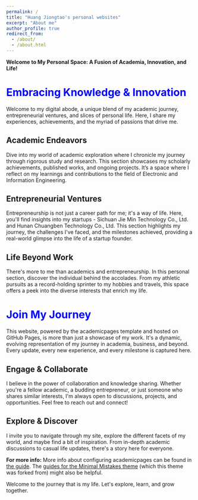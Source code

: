```yaml
---
permalink: /
title: "Huang Jiongtao's personal websites"
excerpt: "About me"
author_profile: true
redirect_from: 
  - /about/
  - /about.html
---
```


**Welcome to My Personal Space: A Fusion of Academia, Innovation, and Life!**


<font color="blue">Embracing Knowledge & Innovation</font>
======
Welcome to my digital abode, a unique blend of my academic journey, entrepreneurial ventures, and slices of personal life. Here, I share my experiences, achievements, and the myriad of passions that drive me.

Academic Endeavors
------
Dive into my world of academic exploration where I chronicle my journey through rigorous study and research. This section showcases my scholarly achievements, published works, and ongoing projects. It’s a space where I reflect on my learnings and contributions to the field of Electronic and Information Engineering.

Entrepreneurial Ventures
------
Entrepreneurship is not just a career path for me; it's a way of life. Here, you'll find insights into my startups - Sichuan Jie Min Technology Co., Ltd. and Hunan Chuangben Technology Co., Ltd. This section highlights my journey, the challenges I've faced, and the milestones achieved, providing a real-world glimpse into the life of a startup founder.

Life Beyond Work
------
There's more to me than academics and entrepreneurship. In this personal section, discover the individual behind the accolades. From my athletic pursuits as a record-holding sprinter to my hobbies and travels, this space offers a peek into the diverse interests that enrich my life.




<font color="blue">Join My Journey</font>
======
This website, powered by the academicpages template and hosted on GitHub Pages, is more than just a showcase of my work. It's a dynamic, evolving representation of my journey in academia, business, and beyond. Every update, every new experience, and every milestone is captured here.

Engage & Collaborate
------
I believe in the power of collaboration and knowledge sharing. Whether you're a fellow academic, a budding entrepreneur, or just someone who shares similar interests, I'm always open to discussions, projects, and opportunities. Feel free to reach out and connect!

Explore & Discover
------
I invite you to navigate through my site, explore the different facets of my world, and maybe find a bit of inspiration. From in-depth academic discussions to casual life updates, there's a story here for everyone.

**For more info:**
 More info about configuring academicpages can be found in [the guide](https://academicpages.github.io/markdown/). The [guides for the Minimal Mistakes theme](https://mmistakes.github.io/minimal-mistakes/docs/configuration/) (which this theme was forked from) might also be helpful.

Welcome to the journey that is my life. Let's explore, learn, and grow together.

